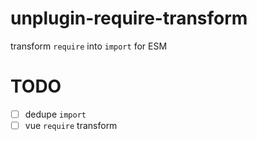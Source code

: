 # unplugin-require-transform
transform `require` into `import` for ESM


# TODO
- [ ]  dedupe `import` 
- [ ]  vue `require` transform
